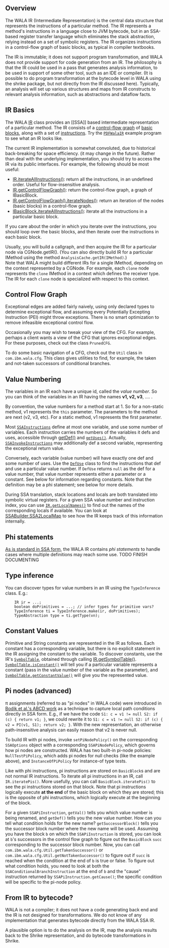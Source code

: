 Overview
--------

The WALA IR (Intermediate Representation) is the central data structure
that represents the instructions of a particular method. The IR
represents a method's instructions in a language close to JVM bytecode,
but in an SSA-based register transfer language which eliminates the
stack abstraction, relying instead on a set of symbolic registers. The
IR organizes instructions in a control-flow graph of basic blocks, as
typical in compiler textbooks.

The IR is immutable; it does not support program transformation, and
WALA does not provide support for code generation from an IR. The
philosophy is that the IR could be used in a pass that generates
analysis information, to be used in support of some other tool, such as
an IDE or compiler. (It is possible to do program transformation at the
bytecode level in WALA using the shrike package, but not directly from
the IR discussed here). Typically, an analysis will set up various
structures and maps from IR constructs to relevant analysis information,
such as abstractions and dataflow facts.

IR Basics
---------

The WALA
[IR](http://wala.sourceforge.net/javadocs/trunk/com/ibm/wala/ssa/IR.html)
class provides an [[SSA]] based
intermediate representation of a particular method. The IR consists of a
[control-flow
graph](http://wala.sourceforge.net/javadocs/trunk/com/ibm/wala/cfg/ControlFlowGraph.html)
of [basic
blocks](http://wala.sourceforge.net/javadocs/trunk/com/ibm/wala/cfg/IBasicBlock.html),
along with a set of
[instructions](http://wala.sourceforge.net/javadocs/trunk/com/ibm/wala/ssa/SSAInstruction.html).
Try the
[`PDFWalaIR`](http://wala.sourceforge.net/javadocs/trunk/com/ibm/wala/examples/drivers/PDFWalaIR.html)
example program to see what an IR looks like.

The current IR implementation is somewhat convoluted, due to historical
back-breaking for space efficiency. (it may change in the future).
Rather than deal with the underlying implementation, you should try to
access the IR via its public interfaces. For example, the following
should be most useful:

-   [IR.iterateAllInstructions()](http://wala.sourceforge.net/javadocs/trunk/com/ibm/wala/ssa/IR.html#iterateAllInstructions()): return all the instructions, in an
    undefined order. Useful for flow-insensitive analysis.
-   [IR.getControlFlowGraph()](http://wala.sourceforge.net/javadocs/trunk/com/ibm/wala/ssa/IR.html#getControlFlowGraph()): return the control-flow graph, a graph
    of IBasicBlock.
-   [IR.getControlFlowGraph().iterateNodes()](http://wala.sourceforge.net/javadocs/trunk/com/ibm/wala/util/graph/NodeManager.html#iterateNodes()): return an iteration of
    the nodes (basic blocks) in a control-flow graph.
-   [IBasicBlock.iterateAllInstructions()](http://wala.sourceforge.net/javadocs/trunk/com/ibm/wala/cfg/IBasicBlock.html#iterateAllInstructions()): iterate all the
    instructions in a particular basic block.

If you care about the order in which you iterate over the instructions,
you should loop over the basic blocks, and then iterate over the
instructions in each basic block.

Usually, you will build a callgraph, and then acquire the IR for a
particular node via CGNode.getIR(). (You can also directly build IR for
a particular IMethod using the method `AnalysisCache.getIR(IMethod)`.)  
Note that WALA might build different
IRs for a single IMethod, depending on the context represented by a
CGNode. For example, each `clone` node represents the `clone` IMethod in
a context which defines the receiver type. The IR for each `clone` node
is specialized with respect to this context.

Control Flow Graph
------------------

Exceptional edges are added fairly naively, using only declared types to
determine exceptional flow, and assuming every Potentially Excepting
Instruction (PEI) might throw exceptions. There is no smart optimization
to remove infeasible exceptional control flow.

Occasionally you may wish to tweak your view of the CFG. For example,
perhaps a client wants a view of the CFG that ignores exceptional edges.
For these purposes, check out the class `PrunedCFG`.

To do some basic navigation of a CFG, check out the `Util` class in
`com.ibm.wala.cfg`. This class gives utilities to find, for example, the
taken and not-taken successors of conditional branches.

Value Numbering
---------------

The variables in an IR each have a unique id, called the *value number*.
So you can think of the variables in an IR having the names **v1, v2,
v3**, .... .

By convention, the value numbers for a method start at 1. So for a
non-static method, v1 represents the `this` parameter. The parameters to
the method are next (v2, v3, etc). For a static method, v1 represents
the first parameter.

Most
[`SSAInstructions`](http://wala.sourceforge.net/javadocs/trunk/com/ibm/wala/ssa/SSAInstruction.html)
define at most one variable, and use some number of variables. Each
instruction carries the numbers of the variables it defs and uses,
accessible through
[getDef()](http://wala.sourceforge.net/javadocs/trunk/com/ibm/wala/ssa/SSAInstruction.html#getDef()) and
[`getUses()`](http://wala.sourceforge.net/javadocs/trunk/com/ibm/wala/ssa/SSAInstruction.html#getUse(int)).
Actually,
[`SSAInvokeInstructions`](http://wala.sourceforge.net/javadocs/trunk/com/ibm/wala/ssa/SSAInvokeInstruction.html)
may additionally def a second variable, representing the exceptional
return value.

Conversely, each variable (value number) will have exactly one def and
some number of uses. Use the
[`DefUse`](http://wala.sourceforge.net/javadocs/trunk/com/ibm/wala/ssa/DefUse.html)
class to find the instructions that def and use a particular value
number. If `DefUse` returns `null` as the def for a value number, that
value number represents either a parameter or a constant. See below for
information regarding constants.  Note that the definition may be a phi
statement; see below for more details.

During SSA translation, stack locations and locals are both translated
into symbolic virtual registers. For a given SSA value number and
instruction index, you can use
[`IR.getLocalNames()`](http://wala.sourceforge.net/javadocs/trunk/com/ibm/wala/ssa/IR.html#getLocalNames(int,%20int))
to find out the names of the corresponding locals if available. You can
look at
[SSABuilder.SSA2LocalMap](http://wala.sourceforge.net/javadocs/trunk/com/ibm/wala/ssa/SSABuilder.html)
to see how the IR keeps track of this information internally.

Phi statements
--------------

[As is standard in SSA form](https://en.wikipedia.org/wiki/Static_single_assignment_form#Converting_to_SSA), the WALA IR contains *phi statements* to handle cases where multiple definitions may reach some use.  TODO FINISH DOCUMENTING

Type inference
--------------

You can discover types for value numbers in an IR using the
`TypeInference` class. E.g.:

        IR ir = ...;
        boolean doPrimitives = ...; // infer types for primitive vars?
        TypeInference ti = TypeInference.make(ir, doPrimitives);
        TypeAbstraction type = ti.getType(vn);

Constant Values
---------------

Primitive and String constants are represented in the IR as follows.
Each constant has a corresponding variable, but there is no explicit
statement in the IR assigning the constant to the variable. To discover
constants, use the IR's
[`SymbolTable`](http://wala.sourceforge.net/javadocs/trunk/com/ibm/wala/ssa/SymbolTable.html),
obtained through calling
[IR.getSymbolTable()](http://wala.sourceforge.net/javadocs/trunk/com/ibm/wala/ssa/IR.html#getSymbolTable()).
[`SymbolTable.isConstant()`](http://wala.sourceforge.net/javadocs/trunk/com/ibm/wala/ssa/SymbolTable.html#isConstant(int))
will tell you if a particular variable represents a constant (pass in
the value number of the variable as the parameter), and
[`SymbolTable.getConstantValue()`](http://wala.sourceforge.net/javadocs/trunk/com/ibm/wala/ssa/SymbolTable.html#getConstantValue(int))
will give you the represented value.

Pi nodes (advanced)
-------------------

π assignments (referred to as "pi nodes" in WALA code) were introduced in [Bodik et al.'s ABCD work](http://dl.acm.org/citation.cfm?id=349342) as a technique to capture local path conditions directly in SSA form.  E.g., if we have the code `S1: c = v1 != null S2: if (c) { return v1; }`, we could rewrite it to `S1: c = v1 != null S2: if (c) { v2 = PI(v1, S1); return v2; }`.  With the new representation, an otherwise path-insensitive analysis can easily reason that v2 is never null.

To build IR with pi nodes, invoke `setPiNodePolicy()` on the corresponding `SSAOptions` object with a corresponding `SSAPiNodePolicy`, which governs how pi nodes are constructed.  WALA has two built-in pi-node policies: `NullTestPiPolicy`, which adds pi nodes for null checks (like the example above), and `InstanceOfPiPolicy` for instance-of type tests.

Like with phi instructions, pi instructions are stored on `BasicBlock`s and are not normal IR instructions.  To iterate all pi instructions in an IR, call `IR.iteratePis()`.  More usefully, you can call `BasicBlock.iteratePis()` to see the pi instructions stored on that block.  Note that pi instructions logically execute **at the end** of the basic block on which they are stored; this is the opposite of phi instructions, which logically execute at the beginning of the block.

For a given `SSAPiInstruction`, `getVal()` tells you which value number is being renamed, and `getDef()` tells you the new value number.  How can you tell what condition holds for the new name?  `getSuccessorBlock()` tells you the successor block number where the new name will be used.  Assuming you have the block `b` on which the `SSAPiInstruction` is stored, you can look at `b`'s successors in the control flow graph to figure out the `BasicBlock` `succ` corresponding to the successor block number.  Now, you can call `com.ibm.wala.cfg.Util.getTakenSuccessor()` or `com.ibm.wala.cfg.Util.getNotTakenSuccessor()` to figure out if `succ` is reached when the condition at the end of `b` is true or false.  To figure out what condition holds, you need to look at both the `SSAConditionalBranchInstruction` at the end of `b` and the "cause" instruction returned by `SSAPiInstruction.getCause()`; the specific condition will be specific to the pi-node policy.

From IR to bytecode?
--------------------

WALA is not a compiler; it does not have a code generating back end and
the IR is not designed for transformations. We do not know of any
implementation that generates bytecode directly from the WALA SSA IR.

A plausible option is to do the analysis on the IR, map the analysis
results back to the Shrike representation, and do bytecode
transformations in Shrike.
